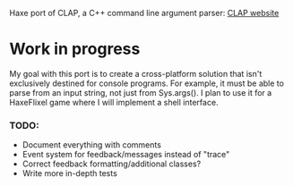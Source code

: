 Haxe port of CLAP, a C++ command line argument parser:
[CLAP website](http://www.cs.bgu.ac.il/~cgproj/CLAP/)

# Work in progress

My goal with this port is to create a cross-platform solution that isn't exclusively destined for console programs. For example, it must be able to parse from an input string, not just from Sys.args(). I plan to use it for a HaxeFlixel game where I will implement a shell interface.

### TODO:
* Document everything with comments
* Event system for feedback/messages instead of "trace"
* Correct feedback formatting/additional classes?
* Write more in-depth tests
